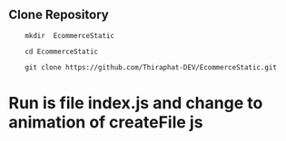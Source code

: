 ## Clone Repository
```
	mkdir  EcommerceStatic 
```

```
	cd EcommerceStatic
```

```
	git clone https://github.com/Thiraphat-DEV/EcommerceStatic.git
```

# Run is file index.js and change to animation of createFile js